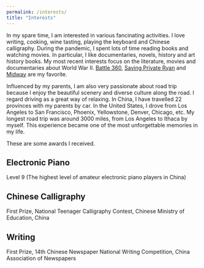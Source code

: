 ```yaml
---
permalink: /interests/
title: "Interests"
---
```


In my spare time, I am interested in various fancinating activities. I love writing, cooking, wine tasting, playing the keyboard and Chinese calligraphy. 
During the pandemic, I spent lots of time reading books and watching movies. In particular, I like documentaries, novels, history and art history books. 
My most recent interests focus on the literature, movies and documentaries about World War II. [Battle 360](https://www.imdb.com/title/tt1194698/?ref_=fn_al_tt_1), 
[Saving Private Ryan](https://www.imdb.com/title/tt0120815/?ref_=fn_al_tt_1) and [Midway](https://www.imdb.com/title/tt6924650/) are my favorite.

Influenced by my parents, I am also very passionate about road trip because I enjoy the beautiful scenery and diverse culture along the road. 
I regard driving as a great way of relaxing. In China, I have travelled 22 provinces with my parents by car. In the United States, 
I drove from Los Angeles to San Francisco, Phoenix, Yellowstone, Denver, Chicago, etc. My longest road trip was around 3000 miles, 
from Los Angeles to Ithaca by myself. This experience became one of the most unforgettable memories in my life. 

These are some awards I received.

## Electronic Piano

Level 9 (The highest level of amateur electronic piano players in China)

## Chinese Calligraphy

 First Prize, National Teenager Calligraphy Contest, Chinese Ministry of Education, China
 
## Writing

First Prize, 14th Chinese Newspaper National Writing Competition, China Association of Newspapers


